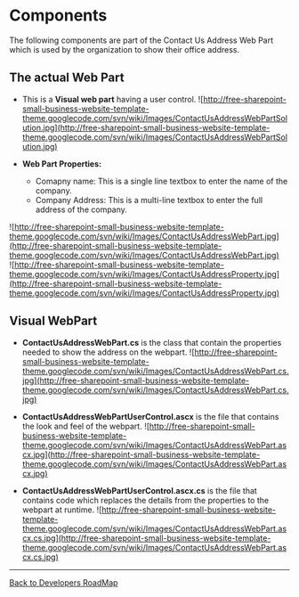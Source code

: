 # Components #

The following components are part of the Contact Us Address Web Part which is used by the organization to show their office address.

## **The actual Web Part** ##
  * This is a **Visual web part** having a user control.
![http://free-sharepoint-small-business-website-template-theme.googlecode.com/svn/wiki/Images/ContactUsAddressWebPartSolution.jpg](http://free-sharepoint-small-business-website-template-theme.googlecode.com/svn/wiki/Images/ContactUsAddressWebPartSolution.jpg)

  * **Web Part Properties:**
    * Comapny name: This is a single line textbox to enter the name of the company.
    * Company Address: This is a multi-line textbox to enter the full address of the company.

![http://free-sharepoint-small-business-website-template-theme.googlecode.com/svn/wiki/Images/ContactUsAddressWebPart.jpg](http://free-sharepoint-small-business-website-template-theme.googlecode.com/svn/wiki/Images/ContactUsAddressWebPart.jpg)<br />
![http://free-sharepoint-small-business-website-template-theme.googlecode.com/svn/wiki/Images/ContactUsAddressProperty.jpg](http://free-sharepoint-small-business-website-template-theme.googlecode.com/svn/wiki/Images/ContactUsAddressProperty.jpg)

## **Visual WebPart** ##
  * **ContactUsAddressWebPart.cs** is the class that contain the properties needed to show the address on the webpart.
![http://free-sharepoint-small-business-website-template-theme.googlecode.com/svn/wiki/Images/ContactUsAddressWebPart.cs.jpg](http://free-sharepoint-small-business-website-template-theme.googlecode.com/svn/wiki/Images/ContactUsAddressWebPart.cs.jpg)

  * **ContactUsAddressWebPartUserControl.ascx** is the file that contains the look and feel of the webpart.
![http://free-sharepoint-small-business-website-template-theme.googlecode.com/svn/wiki/Images/ContactUsAddressWebPart.ascx.jpg](http://free-sharepoint-small-business-website-template-theme.googlecode.com/svn/wiki/Images/ContactUsAddressWebPart.ascx.jpg)

  * **ContactUsAddressWebPartUserControl.ascx.cs** is the file that contains code which replaces the details from the properties to the webpart at runtime.
![http://free-sharepoint-small-business-website-template-theme.googlecode.com/svn/wiki/Images/ContactUsAddressWebPart.ascx.cs.jpg](http://free-sharepoint-small-business-website-template-theme.googlecode.com/svn/wiki/Images/ContactUsAddressWebPart.ascx.cs.jpg)



---

[Back to Developers RoadMap](http://code.google.com/p/free-sharepoint-small-business-website-template-theme/wiki/DeveloperRoadMap)